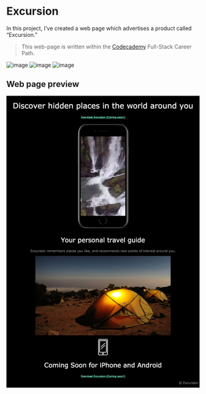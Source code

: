 # Excursion

In this project, I've created a web page which advertises a product called “Excursion.”

>This web-page is written within the [Codecademy](https://www.codecademy.com) Full-Stack Career Path.

![image](https://img.shields.io/badge/HTML5-E34F26?style=for-the-badge&logo=html5&logoColor=white) ![image](https://img.shields.io/badge/CSS-239120?&style=for-the-badge&logo=css3&logoColor=white) ![image](https://img.shields.io/badge/Git-F05032?style=for-the-badge&logo=git&logoColor=whites)

## Web page preview
![image](./resources/design/excursion.png)
